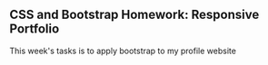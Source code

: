 ## CSS and Bootstrap Homework: Responsive Portfolio

This week's tasks is to apply bootstrap to my profile website
